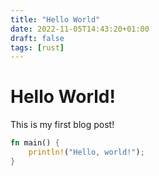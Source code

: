 ```yaml
---
title: "Hello World"
date: 2022-11-05T14:43:20+01:00
draft: false
tags: [rust]
---
```


# Hello World!
This is my first blog post!
```rust
fn main() {
    println!("Hello, world!");
}
```

